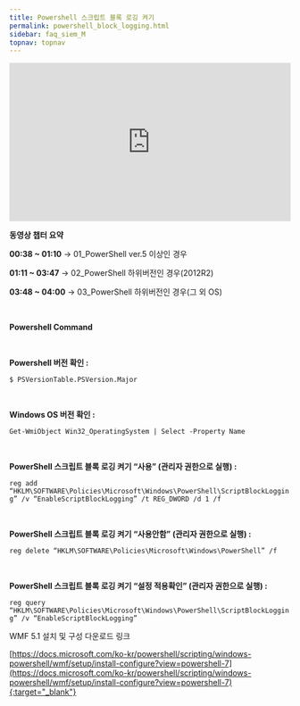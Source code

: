 ```yaml
---
title: Powershell 스크립트 블록 로깅 켜기
permalink: powershell_block_logging.html
sidebar: faq_siem_M
topnav: topnav
---
```


<style>.embed-container { position: relative; padding-bottom: 56.25%; height: 0; overflow: hidden; max-width: 100%; } .embed-container iframe, .embed-container object, .embed-container embed { position: absolute; top: 0; left: 0; width: 100%; height: 100%; }</style><div class='embed-container'><iframe src='https://www.youtube.com/embed/zbNXf4B__68' frameborder='0' allowfullscreen></iframe></div>


__동영상 챕터 요약__

**00:38 ~ 01:10** → 01_PowerShell ver.5 이상인 경우

**01:11 ~ 03:47** → 02_PowerShell 하위버전인 경우(2012R2)

**03:48 ~ 04:00** → 03_PowerShell 하위버전인 경우(그 외 OS)

<br />

 **Powershell Command**

<br />

**Powershell 버전 확인 :**

`$ PSVersionTable.PSVersion.Major`

<br />

**Windows OS 버전 확인 :**

`Get-WmiObject Win32_OperatingSystem | Select -Property Name`

<br />

**PowerShell 스크립트 블록 로깅 켜기 “사용” (관리자 권한으로 실행) :**

`reg add “HKLM\SOFTWARE\Policies\Microsoft\Windows\PowerShell\ScriptBlockLogging” /v “EnableScriptBlockLogging” /t REG_DWORD /d 1 /f`

<br />

**PowerShell 스크립트 블록 로깅 켜기 “사용안함” (관리자 권한으로 실행) :**

`reg delete “HKLM\SOFTWARE\Policies\Microsoft\Windows\PowerShell” /f`

<br />

**PowerShell 스크립트 블록 로깅 켜기 “설정 적용확인” (관리자 권한으로 실행) :**

`reg query “HKLM\SOFTWARE\Policies\Microsoft\Windows\PowerShell\ScriptBlockLogging” /v “EnableScriptBlockLogging”`


WMF 5.1 설치 및 구성 다운로드 링크

[https://docs.microsoft.com/ko-kr/powershell/scripting/windows-powershell/wmf/setup/install-configure?view=powershell-7](https://docs.microsoft.com/ko-kr/powershell/scripting/windows-powershell/wmf/setup/install-configure?view=powershell-7){:target="_blank"}